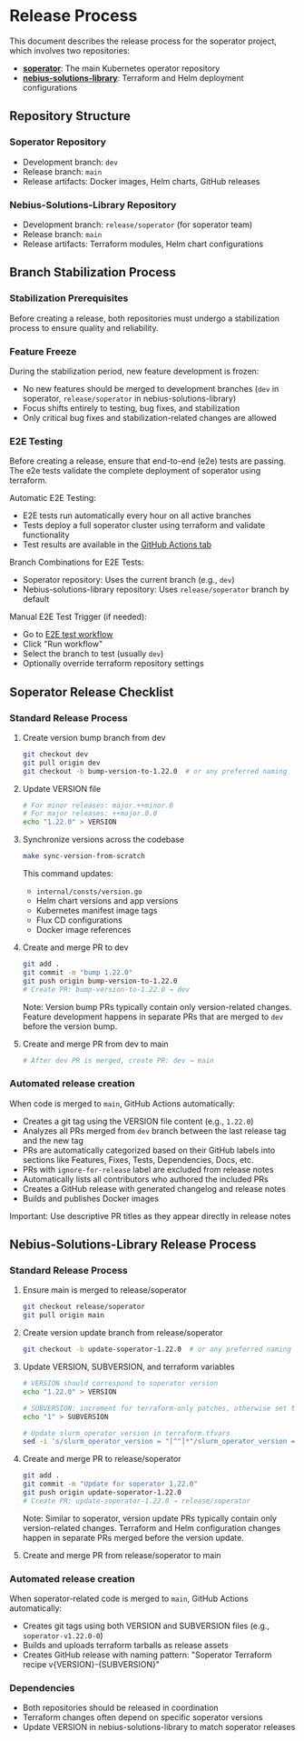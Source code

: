 # Release Process

This document describes the release process for the soperator project, which involves two repositories:
- **[soperator](https://github.com/nebius/soperator)**: The main Kubernetes operator repository
- **[nebius-solutions-library](https://github.com/nebius/nebius-solutions-library)**: Terraform and Helm deployment configurations

## Repository Structure

### Soperator Repository
- Development branch: `dev`
- Release branch: `main`
- Release artifacts: Docker images, Helm charts, GitHub releases

### Nebius-Solutions-Library Repository
- Development branch: `release/soperator` (for soperator team)
- Release branch: `main`
- Release artifacts: Terraform modules, Helm chart configurations

## Branch Stabilization Process

### Stabilization Prerequisites

Before creating a release, both repositories must undergo a stabilization process to ensure quality and reliability.

### Feature Freeze

During the stabilization period, new feature development is frozen:
- No new features should be merged to development branches (`dev` in soperator, `release/soperator` in nebius-solutions-library)
- Focus shifts entirely to testing, bug fixes, and stabilization
- Only critical bug fixes and stabilization-related changes are allowed

### E2E Testing

Before creating a release, ensure that end-to-end (e2e) tests are passing. The e2e tests validate the complete deployment of soperator using terraform.

Automatic E2E Testing:
- E2E tests run automatically every hour on all active branches
- Tests deploy a full soperator cluster using terraform and validate functionality
- Test results are available in the [GitHub Actions tab](https://github.com/nebius/soperator/actions/workflows/e2e_test.yml)

Branch Combinations for E2E Tests:
- Soperator repository: Uses the current branch (e.g., `dev`)
- Nebius-solutions-library repository: Uses `release/soperator` branch by default

Manual E2E Test Trigger (if needed):
- Go to [E2E test workflow](https://github.com/nebius/soperator/actions/workflows/e2e_test.yml)
- Click "Run workflow"
- Select the branch to test (usually `dev`)
- Optionally override terraform repository settings

## Soperator Release Checklist

### Standard Release Process

1. Create version bump branch from dev
   ```bash
   git checkout dev
   git pull origin dev
   git checkout -b bump-version-to-1.22.0  # or any preferred naming
   ```

2. Update VERSION file
   ```bash
   # For minor releases: major.++minor.0
   # For major releases: ++major.0.0
   echo "1.22.0" > VERSION
   ```

3. Synchronize versions across the codebase
   ```bash
   make sync-version-from-scratch
   ```
   This command updates:
   - `internal/consts/version.go`
   - Helm chart versions and app versions
   - Kubernetes manifest image tags
   - Flux CD configurations
   - Docker image references

4. Create and merge PR to dev
   ```bash
   git add .
   git commit -m "bump 1.22.0"
   git push origin bump-version-to-1.22.0
   # Create PR: bump-version-to-1.22.0 → dev
   ```

   Note: Version bump PRs typically contain only version-related changes. Feature development happens in separate PRs that are merged to `dev` before the version bump.

5. Create and merge PR from dev to main
   ```bash
   # After dev PR is merged, create PR: dev → main
   ```

### Automated release creation
   
   When code is merged to `main`, GitHub Actions automatically:
   - Creates a git tag using the VERSION file content (e.g., `1.22.0`)
   - Analyzes all PRs merged from `dev` branch between the last release tag and the new tag
   - PRs are automatically categorized based on their GitHub labels into sections like Features, Fixes, Tests, Dependencies, Docs, etc.
   - PRs with `ignore-for-release` label are excluded from release notes
   - Automatically lists all contributors who authored the included PRs
   - Creates a GitHub release with generated changelog and release notes
   - Builds and publishes Docker images
   
   Important: Use descriptive PR titles as they appear directly in release notes


## Nebius-Solutions-Library Release Process

### Standard Release Process

1. Ensure main is merged to release/soperator
   ```bash
   git checkout release/soperator
   git pull origin main
   ```

2. Create version update branch from release/soperator
   ```bash
   git checkout -b update-soperator-1.22.0  # or any preferred naming
   ```

3. Update VERSION, SUBVERSION, and terraform variables
   ```bash
   # VERSION should correspond to soperator version
   echo "1.22.0" > VERSION
   
   # SUBVERSION: increment for terraform-only patches, otherwise set to 1
   echo "1" > SUBVERSION
   
   # Update slurm_operator_version in terraform.tfvars
   sed -i 's/slurm_operator_version = "[^"]*"/slurm_operator_version = "1.22.0"/' soperator/installations/example/terraform.tfvars
   ```

4. Create and merge PR to release/soperator
   ```bash
   git add .
   git commit -m "Update for soperator 1.22.0"
   git push origin update-soperator-1.22.0
   # Create PR: update-soperator-1.22.0 → release/soperator
   ```

   Note: Similar to soperator, version update PRs typically contain only version-related changes. Terraform and Helm configuration changes happen in separate PRs merged before the version update.

5. Create and merge PR from release/soperator to main

### Automated release creation
   
   When soperator-related code is merged to `main`, GitHub Actions automatically:
   - Creates git tags using both VERSION and SUBVERSION files (e.g., `soperator-v1.22.0-0`)
   - Builds and uploads terraform tarballs as release assets  
   - Creates GitHub release with naming pattern: "Soperator Terraform recipe v{VERSION}-{SUBVERSION}"




### Dependencies
- Both repositories should be released in coordination
- Terraform changes often depend on specific soperator versions
- Update VERSION in nebius-solutions-library to match soperator releases